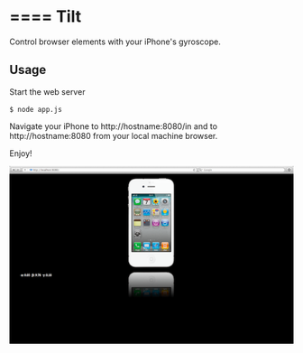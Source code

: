====
Tilt
====

Control browser elements with your iPhone's gyroscope.

Usage
-----

Start the web server

    $ node app.js

Navigate your iPhone to http://hostname:8080/in and to
http://hostname:8080 from your local machine browser.

Enjoy!

![Screenshot](screenshot.png)
